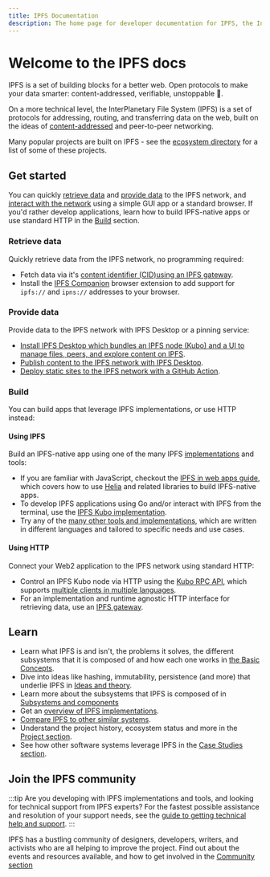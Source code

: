```yaml
---
title: IPFS Documentation
description: The home page for developer documentation for IPFS, the InterPlanetary File System.
---
```


# Welcome to the IPFS docs

IPFS is a set of building blocks for a better web. Open protocols to make your data smarter: content-addressed, verifiable, unstoppable 💎.

On a more technical level, the InterPlanetary File System (IPFS) is a set of protocols for addressing, routing, and transferring data on the web, built on the ideas of [content-addressed](concepts/glossary.md#content-addressing) and peer-to-peer networking.

Many popular projects are built on IPFS - see the [ecosystem directory](https://ecosystem.ipfs.tech) for a list of some of these projects.

## Get started

You can quickly [retrieve data](#retrieve-data) and [provide data](#provide-data) to the IPFS network, and [interact with the network](#interact-with-the-network) using a simple GUI app or a standard browser. If you'd rather develop applications, learn how to build IPFS-native apps or use standard HTTP in the [Build](#build) section.

### Retrieve data

Quickly retrieve data from the IPFS network, no programming required:

- Fetch data via it's [content identifier (CID)](concepts/glossary.md#cid)[using an IPFS gateway](./quickstart/retrieve.md).
- Install the [IPFS Companion](./install/ipfs-companion.md) browser extension to add support for `ipfs://` and `ipns://` addresses to your browser.

### Provide data

Provide data to the IPFS network with IPFS Desktop or a pinning service:

- [Install IPFS Desktop which bundles an IPFS node (Kubo) and a UI to manage files, peers, and explore content on IPFS](./install/ipfs-desktop.md).
- [Publish content to the IPFS network with IPFS Desktop](./how-to/desktop-app.md).
- [Deploy static sites to the IPFS network with a GitHub Action](./how-to/websites-on-ipfs/deploy-github-action.md).


### Build

You can build apps that leverage IPFS implementations, or use HTTP instead:

#### Using IPFS

Build an IPFS-native app using one of the many IPFS [implementations](./concepts/ipfs-implementations.md) and tools:

- If you are familiar with JavaScript, checkout the [IPFS in web apps guide](./how-to/ipfs-in-web-apps.md), which covers how to use [Helia](https://github.com/ipfs/helia) and related libraries to build IPFS-native apps.
- To develop IPFS applications using Go and/or interact with IPFS from the terminal, use the [IPFS Kubo implementation](./install/command-line.md).
- Try any of the [many other tools and implementations](./concepts/ipfs-implementations.md), which are written in different languages and tailored to specific needs and use cases.

#### Using HTTP

Connect your Web2 application to the IPFS network using standard HTTP:

- Control an IPFS Kubo node via HTTP using the [Kubo RPC API](./reference/kubo/rpc.md), which supports [multiple clients in multiple languages](./reference/kubo-rpc-cli.md).
- For an implementation and runtime agnostic HTTP interface for retrieving data, use an [IPFS gateway](./reference/http/gateway.md).

## Learn

- Learn what IPFS is and isn't, the problems it solves, the different subsystems that it is composed of and how each one works in [the Basic Concepts](./concepts/README.md#learn-the-basics).
- Dive into ideas like hashing, immutability, persistence (and more) that underlie IPFS in [Ideas and theory](./concepts/README.md#ideas-and-theory).
- Learn more about the subsystems that IPFS is composed of in [Subsystems and components](./concepts/README.md#subsystems-and-components)
- Get an [overview of IPFS implementations](./concepts/ipfs-implementations.md).
- [Compare IPFS to other similar systems](./concepts/comparisons.md).
- Understand the project history, ecosystem status and more in the [Project section](./project/README.md).
- See how other software systems leverage IPFS in the [Case Studies section](./case-studies/arbol.md).

## Join the IPFS community

:::tip
Are you developing with IPFS implementations and tools, and looking for technical support from IPFS experts? For the fastest possible assistance and resolution of your support needs, see the [guide to getting technical help and support](./community/README.md#get-technical-support-and-help).
:::

IPFS has a bustling community of designers, developers, writers, and activists who are all helping to improve the project. Find out about the events and resources available, and how to get involved in the [Community section](./community/README.md)
